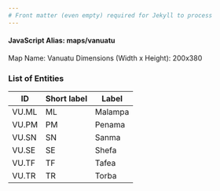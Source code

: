 ```yaml
---
# Front matter (even empty) required for Jekyll to process
---
```


#### JavaScript Alias: maps/vanuatu

Map Name: Vanuatu
Dimensions (Width x Height): 200x380





### List of Entities

ID | Short label | Label
---|---|---|
VU.ML|ML|Malampa
VU.PM|PM|Penama
VU.SN|SN|Sanma
VU.SE|SE|Shefa
VU.TF|TF|Tafea
VU.TR|TR|Torba

